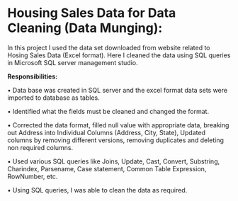 # Housing Sales Data for Data Cleaning (Data Munging):

In this project I used the data set downloaded from website related to Hosing Sales Data (Excel format). Here I cleaned the data using SQL queries in Microsoft SQL server management studio.

**Responsibilities:**

•	Data base was created in SQL server and the excel format data sets were imported to database as tables.

•	Identified what the fields must be cleaned and changed the format.

•	Corrected the data format, filled null value with appropriate data, breaking out Address into Individual Columns (Address, City, State), Updated columns by removing     different versions, removing duplicates and deleting non required columns.

•	Used various SQL queries like Joins, Update, Cast, Convert, Substring, Charindex, Parsename, Case statement, Common Table Expression, RowNumber, etc.

•	Using SQL queries, I was able to clean the data as required.
